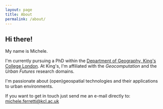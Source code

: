 ```yaml
---
layout: page
title: About
permalink: /about/
---
```




## Hi there!

My name is Michele.

I'm currently pursuing a PhD within the [Department of Geography, King's College London](http://www.kcl.ac.uk/sspp/departments/geography/index.aspx). At King's, I'm affiliated with the _Geocomputation_ and the _Urban Futures_ research domains.

I'm passionate about (open)geospatial technologies and their applications to urban environments.

If you want to get in touch just send me an e-mail directly to: [michele.ferretti@kcl.ac.uk](mailto:michele.ferretti@kcl.ac.uk)
